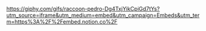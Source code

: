 https://giphy.com/gifs/raccoon-pedro-Dg4TxjYikCpiGd7tYs?utm_source=iframe&utm_medium=embed&utm_campaign=Embeds&utm_term=https%3A%2F%2Fembed.notion.co%2F
